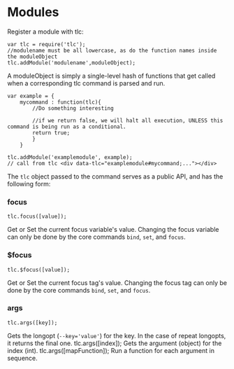 # Modules

Register a module with tlc:

	var tlc = require('tlc');
	//modulename must be all lowercase, as do the function names inside the moduleObject
	tlc.addModule('modulename',moduleObject);
	
A moduleObject is simply a single-level hash of functions that get called when a corresponding tlc 
command is parsed and run.

	var example = {
		mycommand : function(tlc){
			//Do something interesting
			
			//if we return false, we will halt all execution, UNLESS this command is being run as a conditional.
			return true;
			}
		}
	
	tlc.addModule('examplemodule', example);
	// call from tlc <div data-tlc="examplemodule#mycommand;..."></div>
	
The `tlc` object passed to the command serves as a public API, and has the following form:

### focus
	tlc.focus([value]);
Get or Set the current focus variable's value.  Changing the focus variable can only be done by the core commands `bind`, `set`, and `focus`.
### $focus
	tlc.$focus([value]);
Get or Set the current focus tag's value.  Changing the focus tag can only be done by the core commands `bind`, `set`, and `focus`.
### args
	tlc.args([key]);
Gets the longopt (`--key='value'`) for the key.  In the case of repeat longopts, it returns the final one.
	tlc.args([index]);
Gets the argument (object) for the index (int).
	tlc.args([mapFunction]);
Run a function for each argument in sequence.